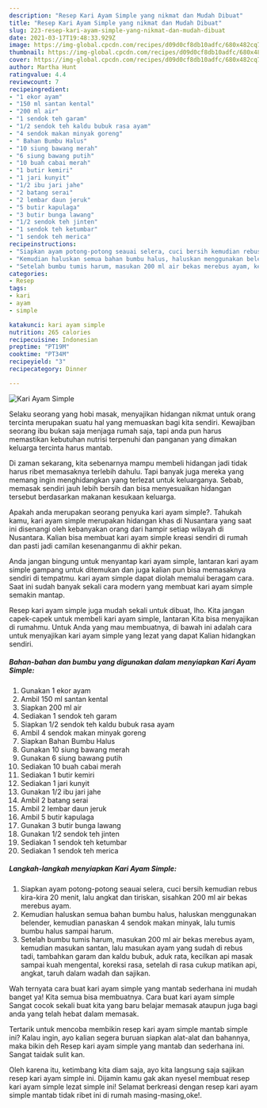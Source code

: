 ```yaml
---
description: "Resep Kari Ayam Simple yang nikmat dan Mudah Dibuat"
title: "Resep Kari Ayam Simple yang nikmat dan Mudah Dibuat"
slug: 223-resep-kari-ayam-simple-yang-nikmat-dan-mudah-dibuat
date: 2021-03-17T19:48:33.929Z
image: https://img-global.cpcdn.com/recipes/d09d0cf8db10adfc/680x482cq70/kari-ayam-simple-foto-resep-utama.jpg
thumbnail: https://img-global.cpcdn.com/recipes/d09d0cf8db10adfc/680x482cq70/kari-ayam-simple-foto-resep-utama.jpg
cover: https://img-global.cpcdn.com/recipes/d09d0cf8db10adfc/680x482cq70/kari-ayam-simple-foto-resep-utama.jpg
author: Martha Hunt
ratingvalue: 4.4
reviewcount: 7
recipeingredient:
- "1 ekor ayam"
- "150 ml santan kental"
- "200 ml air"
- "1 sendok teh garam"
- "1/2 sendok teh kaldu bubuk rasa ayam"
- "4 sendok makan minyak goreng"
- " Bahan Bumbu Halus"
- "10 siung bawang merah"
- "6 siung bawang putih"
- "10 buah cabai merah"
- "1 butir kemiri"
- "1 jari kunyit"
- "1/2 ibu jari jahe"
- "2 batang serai"
- "2 lembar daun jeruk"
- "5 butir kapulaga"
- "3 butir bunga lawang"
- "1/2 sendok teh jinten"
- "1 sendok teh ketumbar"
- "1 sendok teh merica"
recipeinstructions:
- "Siapkan ayam potong-potong seauai selera, cuci bersih kemudian rebus kira-kira 20 menit, lalu angkat dan tiriskan, sisahkan 200 ml air bekas merebus ayam."
- "Kemudian haluskan semua bahan bumbu halus, haluskan menggunakan belender, kemudian panaskan 4 sendok makan minyak, lalu tumis bumbu halus sampai harum."
- "Setelah bumbu tumis harum, masukan 200 ml air bekas merebus ayam, kemudian masukan santan, lalu masukan ayam yang sudah di rebus tadi, tambahkan garam dan kaldu bubuk, aduk rata, kecilkan api masak sampai kuah mengental, koreksi rasa, setelah di rasa cukup matikan api, angkat, taruh dalam wadah dan sajikan."
categories:
- Resep
tags:
- kari
- ayam
- simple

katakunci: kari ayam simple 
nutrition: 265 calories
recipecuisine: Indonesian
preptime: "PT19M"
cooktime: "PT34M"
recipeyield: "3"
recipecategory: Dinner

---
```



![Kari Ayam Simple](https://img-global.cpcdn.com/recipes/d09d0cf8db10adfc/680x482cq70/kari-ayam-simple-foto-resep-utama.jpg)

Selaku seorang yang hobi masak, menyajikan hidangan nikmat untuk orang tercinta merupakan suatu hal yang memuaskan bagi kita sendiri. Kewajiban seorang ibu bukan saja menjaga rumah saja, tapi anda pun harus memastikan kebutuhan nutrisi terpenuhi dan panganan yang dimakan keluarga tercinta harus mantab.

Di zaman  sekarang, kita sebenarnya mampu membeli hidangan jadi tidak harus ribet memasaknya terlebih dahulu. Tapi banyak juga mereka yang memang ingin menghidangkan yang terlezat untuk keluarganya. Sebab, memasak sendiri jauh lebih bersih dan bisa menyesuaikan hidangan tersebut berdasarkan makanan kesukaan keluarga. 



Apakah anda merupakan seorang penyuka kari ayam simple?. Tahukah kamu, kari ayam simple merupakan hidangan khas di Nusantara yang saat ini disenangi oleh kebanyakan orang dari hampir setiap wilayah di Nusantara. Kalian bisa membuat kari ayam simple kreasi sendiri di rumah dan pasti jadi camilan kesenanganmu di akhir pekan.

Anda jangan bingung untuk menyantap kari ayam simple, lantaran kari ayam simple gampang untuk ditemukan dan juga kalian pun bisa memasaknya sendiri di tempatmu. kari ayam simple dapat diolah memalui beragam cara. Saat ini sudah banyak sekali cara modern yang membuat kari ayam simple semakin mantap.

Resep kari ayam simple juga mudah sekali untuk dibuat, lho. Kita jangan capek-capek untuk membeli kari ayam simple, lantaran Kita bisa menyajikan di rumahmu. Untuk Anda yang mau membuatnya, di bawah ini adalah cara untuk menyajikan kari ayam simple yang lezat yang dapat Kalian hidangkan sendiri.

<!--inarticleads1-->

##### Bahan-bahan dan bumbu yang digunakan dalam menyiapkan Kari Ayam Simple:

1. Gunakan 1 ekor ayam
1. Ambil 150 ml santan kental
1. Siapkan 200 ml air
1. Sediakan 1 sendok teh garam
1. Siapkan 1/2 sendok teh kaldu bubuk rasa ayam
1. Ambil 4 sendok makan minyak goreng
1. Siapkan  Bahan Bumbu Halus
1. Gunakan 10 siung bawang merah
1. Gunakan 6 siung bawang putih
1. Sediakan 10 buah cabai merah
1. Sediakan 1 butir kemiri
1. Sediakan 1 jari kunyit
1. Gunakan 1/2 ibu jari jahe
1. Ambil 2 batang serai
1. Ambil 2 lembar daun jeruk
1. Ambil 5 butir kapulaga
1. Gunakan 3 butir bunga lawang
1. Gunakan 1/2 sendok teh jinten
1. Sediakan 1 sendok teh ketumbar
1. Sediakan 1 sendok teh merica




<!--inarticleads2-->

##### Langkah-langkah menyiapkan Kari Ayam Simple:

1. Siapkan ayam potong-potong seauai selera, cuci bersih kemudian rebus kira-kira 20 menit, lalu angkat dan tiriskan, sisahkan 200 ml air bekas merebus ayam.
1. Kemudian haluskan semua bahan bumbu halus, haluskan menggunakan belender, kemudian panaskan 4 sendok makan minyak, lalu tumis bumbu halus sampai harum.
1. Setelah bumbu tumis harum, masukan 200 ml air bekas merebus ayam, kemudian masukan santan, lalu masukan ayam yang sudah di rebus tadi, tambahkan garam dan kaldu bubuk, aduk rata, kecilkan api masak sampai kuah mengental, koreksi rasa, setelah di rasa cukup matikan api, angkat, taruh dalam wadah dan sajikan.




Wah ternyata cara buat kari ayam simple yang mantab sederhana ini mudah banget ya! Kita semua bisa membuatnya. Cara buat kari ayam simple Sangat cocok sekali buat kita yang baru belajar memasak ataupun juga bagi anda yang telah hebat dalam memasak.

Tertarik untuk mencoba membikin resep kari ayam simple mantab simple ini? Kalau ingin, ayo kalian segera buruan siapkan alat-alat dan bahannya, maka bikin deh Resep kari ayam simple yang mantab dan sederhana ini. Sangat taidak sulit kan. 

Oleh karena itu, ketimbang kita diam saja, ayo kita langsung saja sajikan resep kari ayam simple ini. Dijamin kamu gak akan nyesel membuat resep kari ayam simple lezat simple ini! Selamat berkreasi dengan resep kari ayam simple mantab tidak ribet ini di rumah masing-masing,oke!.

